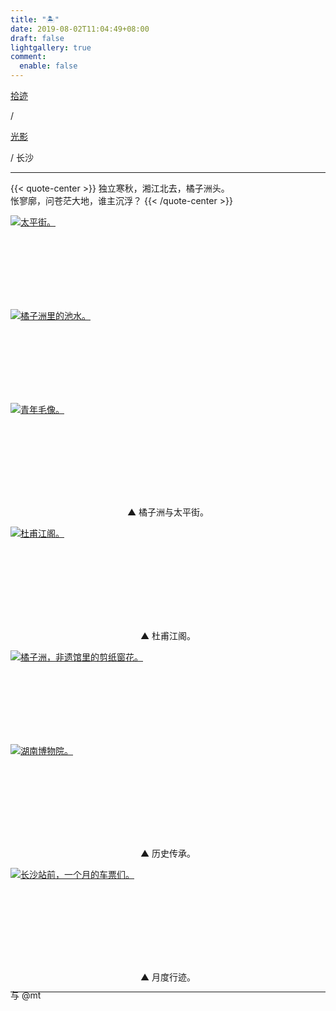 ```yaml
---
title: "🏝️"
date: 2019-08-02T11:04:49+08:00
draft: false
lightgallery: true
comment:
  enable: false
---
```


<div class="nav-tab">
  <a href="../../../cages"><p class="not">拾迹</p></a><p class="not">/</p>
  <a href="../"><p class="not">光影</p></a>
  <p class="now">/&nbsp;长沙</p>
</div>

---

{{< quote-center >}}
独立寒秋，湘江北去，橘子洲头。<br>
怅寥廓，问苍茫大地，谁主沉浮？
{{< /quote-center >}}

<div class="group-picture">
  <div class="group3-picture-cover">
    <a class="lightgallery" href="https://z1.ax1x.com/2023/11/09/pi3y1rn.jpg" title="太平街。" data-thumbnail="https://z1.ax1x.com/2023/11/09/pi3y1rn.jpg">
    <img loading="lazy" src="https://z1.ax1x.com/2023/11/09/pi3y1rn.jpg" sizes="auto" alt="太平街。"></a>
  </div>
  <div class="group3-picture-cover">
    <a class="lightgallery" href="https://z1.ax1x.com/2023/11/09/pi3yu8g.jpg" title="橘子洲里的池水。" data-thumbnail="https://z1.ax1x.com/2023/11/09/pi3yu8g.jpg">
    <img loading="lazy" src="https://z1.ax1x.com/2023/11/09/pi3yu8g.jpg" sizes="auto" alt="橘子洲里的池水。"></a>
  </div>
  <div class="group3-picture-cover">
    <a class="lightgallery" href="https://z1.ax1x.com/2023/11/09/pi3ylKs.jpg" title="青年毛像。" data-thumbnail="https://z1.ax1x.com/2023/11/09/pi3ylKs.jpg">
    <img loading="lazy" src="https://z1.ax1x.com/2023/11/09/pi3ylKs.jpg" sizes="auto" alt="青年毛像。"></a>
  </div>
</div>

<p class="img-desc" style="text-align: center">▲ 橘子洲与太平街。</p>

<!-- <center><b>橘子洲外景</b></center> -->

<div class="group-picture">
  <div class="group1-picture-cover">
    <a class="lightgallery" href="https://z1.ax1x.com/2023/11/09/pi3yMvj.jpg" title="杜甫江阁。" data-thumbnail="https://z1.ax1x.com/2023/11/09/pi3yMvj.jpg">
    <img loading="lazy" src="https://z1.ax1x.com/2023/11/09/pi3yMvj.jpg" sizes="auto" alt="杜甫江阁。"></a>
  </div>
</div>

<p class="img-desc" style="text-align: center">▲ 杜甫江阁。</p>

<div class="group-picture">
  <div class="group-picture-cover">
    <a class="lightgallery" href="https://z1.ax1x.com/2023/11/09/pi3yK2Q.jpg" title="橘子洲，非遗馆里的剪纸窗花。" data-thumbnail="https://z1.ax1x.com/2023/11/09/pi3yK2Q.jpg">
    <img loading="lazy" src="https://z1.ax1x.com/2023/11/09/pi3yK2Q.jpg" sizes="auto" alt="橘子洲，非遗馆里的剪纸窗花。"></a>
  </div>
  <div class="group-picture-cover">
    <a class="lightgallery" href="https://z1.ax1x.com/2023/11/09/pi3ynPS.jpg" title="湖南博物院。" data-thumbnail="https://z1.ax1x.com/2023/11/09/pi3ynPS.jpg">
    <img loading="lazy" src="https://z1.ax1x.com/2023/11/09/pi3ynPS.jpg" sizes="auto" alt="湖南博物院。"></a>
  </div>
</div>

<p class="img-desc" style="text-align: center">▲ 历史传承。</p>

<div class="group-picture">
  <div class="group1-picture-cover">
    <a class="lightgallery" href="https://z1.ax1x.com/2023/10/29/pie5xDx.jpg" title="长沙站前，一个月的车票们。" data-thumbnail="https://z1.ax1x.com/2023/10/29/pie5xDx.jpg">
    <img loading="lazy" src="https://z1.ax1x.com/2023/10/29/pie5xDx.jpg" sizes="auto" alt="长沙站前，一个月的车票们。"></a>
  </div>
</div>

<p class="img-desc" style="text-align: center">▲ 月度行迹。</p>

---

<p class="img-desc" style="text-align: left; margin-top: -20px;">与 @mt</p>